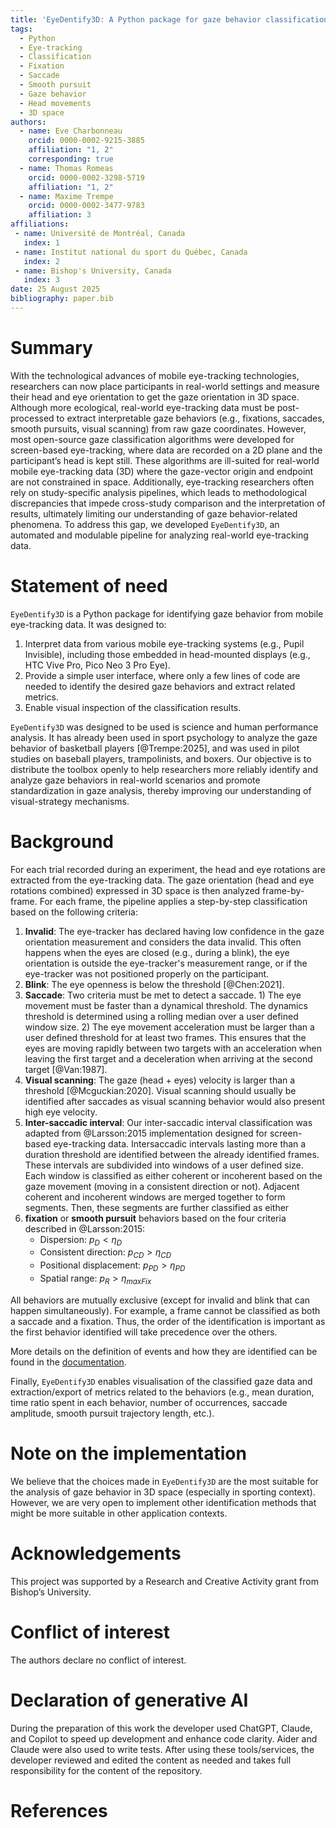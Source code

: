 ```yaml
---
title: 'EyeDentify3D: A Python package for gaze behavior classification of 3D eye-tracking data'
tags:
  - Python
  - Eye-tracking
  - Classification
  - Fixation
  - Saccade
  - Smooth pursuit
  - Gaze behavior
  - Head movements
  - 3D space
authors:
  - name: Eve Charbonneau
    orcid: 0000-0002-9215-3885
    affiliation: "1, 2"
    corresponding: true
  - name: Thomas Romeas
    orcid: 0000-0002-3298-5719
    affiliation: "1, 2"
  - name: Maxime Trempe
    orcid: 0000-0002-3477-9783
    affiliation: 3
affiliations:
 - name: Université de Montréal, Canada
   index: 1
 - name: Institut national du sport du Québec, Canada
   index: 2
 - name: Bishop's University, Canada
   index: 3
date: 25 August 2025
bibliography: paper.bib
---
```


# Summary

With the technological advances of mobile eye-tracking technologies, researchers can now place participants in 
real-world settings and measure their head and eye orientation to get the gaze orientation in 3D space. 
Although more ecological, real-world eye-tracking data must be post-processed to extract interpretable gaze behaviors 
(e.g., fixations, saccades, smooth pursuits, visual scanning) from raw gaze coordinates. 
However, most open-source gaze classification algorithms were developed for screen-based eye-tracking, where data are 
recorded on a 2D plane and the participant’s head is kept still.
These algorithms are ill-suited for real-world mobile eye-tracking data (3D) where the gaze-vector origin and endpoint 
are not constrained in space. 
Additionally, eye-tracking researchers often rely on study-specific analysis pipelines, which leads to methodological 
discrepancies that impede cross-study comparison and the interpretation of results, ultimately limiting our 
understanding of gaze behavior-related phenomena.
To address this gap, we developed `EyeDentify3D`, an automated and modulable pipeline for analyzing real-world 
eye-tracking data.

# Statement of need

`EyeDentify3D` is a Python package for identifying gaze behavior from mobile eye-tracking data. 
It was designed to:
1. Interpret data from various mobile eye-tracking systems (e.g., Pupil Invisible), including those embedded in 
head-mounted displays (e.g., HTC Vive Pro, Pico Neo 3 Pro Eye).
2. Provide a simple user interface, where only a few lines of code are needed to identify the desired 
gaze behaviors and extract related metrics.
3. Enable visual inspection of the classification results.

`EyeDentify3D` was designed to be used is science and human performance analysis. It has already been used in sport 
psychology to analyze the gaze behavior of basketball players [@Trempe:2025], and was used in pilot studies on baseball 
players, trampolinists, and boxers. 
Our objective is to distribute the toolbox openly to help researchers more reliably identify and analyze gaze behaviors 
in real-world scenarios and promote standardization in gaze analysis, thereby improving our understanding of 
visual-strategy mechanisms.

# Background

For each trial recorded during an experiment, the head and eye rotations are extracted from the eye-tracking data.
The gaze orientation (head and eye rotations combined) expressed in 3D space is then analyzed frame-by-frame.
For each frame, the pipeline applies a step-by-step classification based on the following criteria:
1. **Invalid**: The eye-tracker has declared having low confidence in the gaze orientation measurement and considers 
the data invalid. This often happens when the eyes are closed (e.g., during a blink), the eye orientation is outside 
the eye-tracker's measurement range, or if the 
eye-tracker was not positioned properly on the participant.
2. **Blink**: The eye openness is below the threshold [@Chen:2021].
3. **Saccade**: Two criteria must be met to detect a saccade. 1) The eye movement must be faster than a dynamical
threshold. The dynamics threshold is determined using a rolling median over a user defined window size. 2) The eye 
movement acceleration must be larger than a user defined threshold for at least two frames. This ensures that the eyes 
are moving rapidly between two targets with an acceleration when leaving the first target and a deceleration when 
arriving at the second target [@Van:1987].
4. **Visual scanning**: The gaze (head + eyes) velocity is larger than a threshold [@Mcguckian:2020]. Visual scanning should usually be 
identified after saccades as visual scanning behavior would also present high eye velocity.
5. **Inter-saccadic interval**: Our inter-saccadic interval classification was adapted from 
@Larsson:2015 implementation designed for screen-based eye-tracking data. Intersaccadic intervals lasting more than a 
duration threshold are identified between the already identified frames. These intervals are subdivided into windows of 
a user defined size. Each window is classified as either coherent or incoherent based on the gaze movement (moving in a 
consistent direction or not). Adjacent coherent and incoherent windows are merged together to form segments. Then, 
these segments are further classified as either 
6. **fixation** or **smooth pursuit** behaviors based on the four criteria described in @Larsson:2015:
   * Dispersion: $p_D < \eta_D$
   * Consistent direction: $p_{CD} > \eta_{CD}$
   * Positional displacement: $p_{PD} > \eta_{PD}$
   * Spatial range: $p_R > \eta_{maxFix}$
    
All behaviors are mutually exclusive (except for invalid and blink that can happen simultaneously). For example, a frame 
cannot be classified as both a saccade and a fixation. Thus, the order of the identification is important as the first 
behavior identified will take precedence over the others. 

More details on the definition of events and how they are identified can be found in the 
[documentation](https://evecharbie.github.io/EyeDentify3d).

Finally, `EyeDentify3D` enables visualisation of the classified gaze data and extraction/export of metrics related to 
the behaviors (e.g., mean duration, time ratio spent in each behavior, number of occurrences, saccade amplitude, smooth 
pursuit trajectory length, etc.).

# Note on the implementation
We believe that the choices made in `EyeDentify3D` are the most suitable for the analysis of gaze behavior in 3D space 
(especially in sporting context). However, we are very open to implement other identification methods that might be more 
suitable in other application contexts.

# Acknowledgements
This project was supported by a Research and Creative Activity grant from Bishop’s University.

# Conflict of interest
The authors declare no conflict of interest.

# Declaration of generative AI
During the preparation of this work the developer used ChatGPT, Claude, and Copilot to speed up development and enhance 
code clarity. Aider and Claude were also used to write tests. After using these tools/services, the developer reviewed 
and edited the content as needed and takes full responsibility for the content of the repository.

# References
